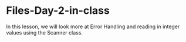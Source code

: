 # Files-Day-2-in-class

In this lesson, we will look more at Error Handling and reading in integer values using the Scanner class.
